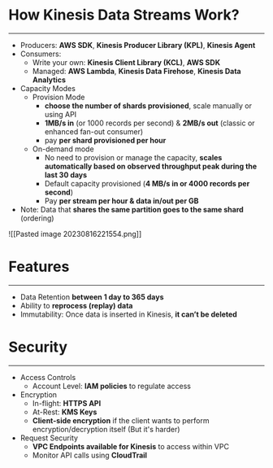 # How Kinesis Data Streams Work?
---

* Producers: **AWS SDK**, **Kinesis Producer Library (KPL)**, **Kinesis Agent**
* Consumers:
	* Write your own: **Kinesis Client Library (KCL)**, **AWS SDK**
	* Managed: **AWS Lambda**, **Kinesis Data Firehose**, **Kinesis Data Analytics**
* Capacity Modes
	* Provision Mode
		* **choose the number of shards provisioned**, scale manually or using API
		*  **1MB/s in** (or 1000 records per second) & **2MB/s out** (classic or enhanced fan-out consumer)
		* pay **per shard provisioned per hour**
	* On-demand mode
		* No need to provision or manage the capacity, **scales automatically based on observed throughput peak during the last 30 days**
		* Default capacity provisioned (**4 MB/s in or 4000 records per second**)
		* Pay **per stream per hour & data in/out per GB**
* Note: Data that **shares the same partition goes to the same shard** (ordering)

![[Pasted image 20230816221554.png]]

# Features
---

* Data Retention **between 1 day to 365 days**
* Ability to **reprocess (replay) data**
* Immutability: Once data is inserted in Kinesis, **it can’t be deleted**

# Security
---

* Access Controls
	* Account Level: **IAM policies** to regulate access 
* Encryption
	* In-flight: **HTTPS API**
	* At-Rest: **KMS Keys**
	* **Client-side encryption** if the client wants to perform encryption/decryption itself (But it's harder)
* Request Security
	* **VPC Endpoints available for Kinesis** to access within VPC
	* Monitor API calls using **CloudTrail**
